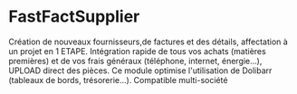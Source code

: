 # FastFactSupplier

Création de nouveaux fournisseurs,de factures et des détails, affectation à un projet en 1 ETAPE.
Intégration rapide de tous vos achats (matières premières) et de vos frais généraux (téléphone, internet, énergie…), UPLOAD direct des pièces.
Ce module optimise l'utilisation de Dolibarr (tableaux de bords, trésorerie…).
Compatible multi-société